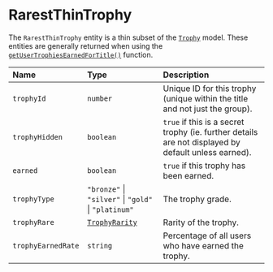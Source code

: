 # RarestThinTrophy

The `RarestThinTrophy` entity is a thin subset of the [`Trophy`](/api-docs/data-models/trophy) model. These entities are generally returned when using the [`getUserTrophiesEarnedForTitle()`](/api-docs/user-trophies#getusertrophiesearnedfortitle) function.

| Name               | Type                                                  | Description                                                                                         |
| :----------------- | :---------------------------------------------------- | :-------------------------------------------------------------------------------------------------- |
| `trophyId`         | `number`                                              | Unique ID for this trophy (unique within the title and not just the group).                         |
| `trophyHidden`     | `boolean`                                             | `true` if this is a secret trophy (ie. further details are not displayed by default unless earned). |
| `earned`           | `boolean`                                             | `true` if this trophy has been earned.                                                              |
| `trophyType`       | `"bronze"` \| `"silver"` \| `"gold"` \| `"platinum"`  | The trophy grade.                                                                                   |
| `trophyRare`       | [`TrophyRarity`](/api-docs/data-models/trophy-rarity) | Rarity of the trophy.                                                                               |
| `trophyEarnedRate` | `string`                                              | Percentage of all users who have earned the trophy.                                                 |
